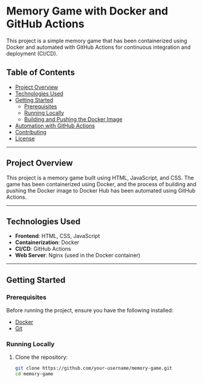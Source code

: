 # Memory Game with Docker and GitHub Actions

This project is a simple memory game that has been containerized using Docker and automated with GitHub Actions for continuous integration and deployment (CI/CD).

## Table of Contents
- [Project Overview](#project-overview)
- [Technologies Used](#technologies-used)
- [Getting Started](#getting-started)
  - [Prerequisites](#prerequisites)
  - [Running Locally](#running-locally)
  - [Building and Pushing the Docker Image](#building-and-pushing-the-docker-image)
- [Automation with GitHub Actions](#automation-with-github-actions)
- [Contributing](#contributing)
- [License](#license)

---

## Project Overview
This project is a memory game built using HTML, JavaScript, and CSS. The game has been containerized using Docker, and the process of building and pushing the Docker image to Docker Hub has been automated using GitHub Actions.

---

## Technologies Used
- **Frontend**: HTML, CSS, JavaScript
- **Containerization**: Docker
- **CI/CD**: GitHub Actions
- **Web Server**: Nginx (used in the Docker container)

---

## Getting Started

### Prerequisites
Before running the project, ensure you have the following installed:
- [Docker](https://docs.docker.com/get-docker/)
- [Git](https://git-scm.com/)

### Running Locally
1. Clone the repository:
   ```bash
   git clone https://github.com/your-username/memory-game.git
   cd memory-game
